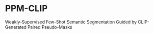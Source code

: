 # PPM-CLIP
Weakly-Supervised Few-Shot Semantic Segmentation Guided by CLIP-Generated Paired Pseudo-Masks
